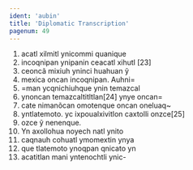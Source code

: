```yaml
---
ident: 'aubin'
title: 'Diplomatic Transcription'
pagenum: 49
---
```

1.    acatl xilmitl ynicommi quanique
2.    incoqnipan ynipanin ceacatl xihutl [23]
3.    ceoncã mixiuh yninci huahuan ỹ
4.    mexica oncan incoqnipan. Auhni=
5.    =man ycqnichiuhque ynin temazcal
6.    ynoncan temazcaltitltlan[24] ynye oncan=
7.    cate nimanõcan omotenque oncan oneluaq~
8.    yntlatemoto. yc ixpoualxivitlon caxtolli onzce[25]
9.	ozce ỹ nenenque.
10.  Yn axollohua noyech natl ynito
11.  caqnauh cohuatl ymomextin ynya
12. que tlatemoto ynoqpan qnicato yn
13.  acatitlan mani yntenochtli ynic-
